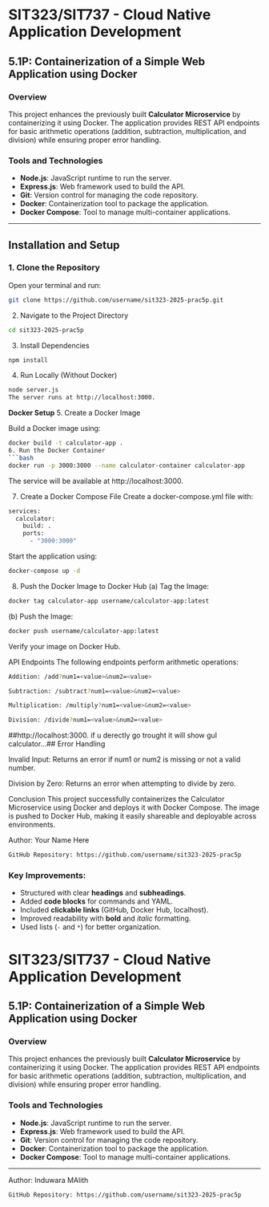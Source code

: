 # SIT323/SIT737 - Cloud Native Application Development  
## 5.1P: Containerization of a Simple Web Application using Docker  

### Overview  
This project enhances the previously built **Calculator Microservice** by containerizing it using Docker. The application provides REST API endpoints for basic arithmetic operations (addition, subtraction, multiplication, and division) while ensuring proper error handling.  

### Tools and Technologies  
- **Node.js**: JavaScript runtime to run the server.  
- **Express.js**: Web framework used to build the API.  
- **Git**: Version control for managing the code repository.  
- **Docker**: Containerization tool to package the application.  
- **Docker Compose**: Tool to manage multi-container applications.  

---

## Installation and Setup  

### 1. Clone the Repository  
Open your terminal and run:  
```bash
git clone https://github.com/username/sit323-2025-prac5p.git
```

2. Navigate to the Project Directory
```bash
cd sit323-2025-prac5p
```
3. Install Dependencies
```bash
npm install
```
4. Run Locally (Without Docker)
```bash
node server.js
The server runs at http://localhost:3000.
```

**Docker Setup**
5. Create a Docker Image

Build a Docker image using:

```bash
docker build -t calculator-app .
6. Run the Docker Container
```bash
docker run -p 3000:3000 --name calculator-container calculator-app
```
The service will be available at http://localhost:3000.

7. Create a Docker Compose File
Create a docker-compose.yml file with:

```bash
services:
  calculator:
    build: .
    ports:
      - "3000:3000"
```
Start the application using:

```bash
docker-compose up -d
```
8. Push the Docker Image to Docker Hub
(a) Tag the Image:

```bash
docker tag calculator-app username/calculator-app:latest
```
(b) Push the Image:

```bash
docker push username/calculator-app:latest
```
Verify your image on Docker Hub.

API Endpoints
The following endpoints perform arithmetic operations:
```bash
Addition: /add?num1=<value>&num2=<value>

Subtraction: /subtract?num1=<value>&num2=<value>

Multiplication: /multiply?num1=<value>&num2=<value>

Division: /divide?num1=<value>&num2=<value>

```
##http://localhost:3000. if u derectly go trought it will show guI calculator...##
Error Handling

Invalid Input: Returns an error if num1 or num2 is missing or not a valid number.

Division by Zero: Returns an error when attempting to divide by zero.

Conclusion
This project successfully containerizes the Calculator Microservice using Docker and deploys it with Docker Compose. The image is pushed to Docker Hub, making it easily shareable and deployable across environments.

Author: Your Name Here
```bash
GitHub Repository: https://github.com/username/sit323-2025-prac5p
```

### Key Improvements:  
- Structured with clear **headings** and **subheadings**.  
- Added **code blocks** for commands and YAML.  
- Included **clickable links** (GitHub, Docker Hub, localhost).  
- Improved readability with **bold** and *italic* formatting.  
- Used lists (`-` and `*`) for better organization.  



# SIT323/SIT737 - Cloud Native Application Development  
## 5.1P: Containerization of a Simple Web Application using Docker  

### Overview  
This project enhances the previously built **Calculator Microservice** by containerizing it using Docker. The application provides REST API endpoints for basic arithmetic operations (addition, subtraction, multiplication, and division) while ensuring proper error handling.  

### Tools and Technologies  
- **Node.js**: JavaScript runtime to run the server.  
- **Express.js**: Web framework used to build the API.  
- **Git**: Version control for managing the code repository.  
- **Docker**: Containerization tool to package the application.  
- **Docker Compose**: Tool to manage multi-container applications.  

---


Author: Induwara MAlith
```bash
GitHub Repository: https://github.com/username/sit323-2025-prac5p
```
